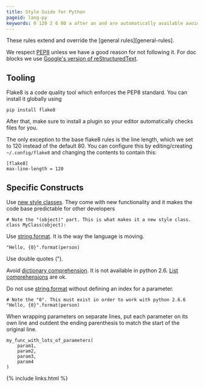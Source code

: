 ```yaml
---
title: Style Guide for Python
pageid: lang-py
keywords: 0 120 2 6 80 a after an and are automatically available avoid base blocks by can changing checks class classes code come comprehension comprehensions config configure constructs contain contents creating datastructures default defining dev developers dictionary do doc docs double each editing editor en ending enforces example_google exception exist extend files flake8 following for format functionality general general-rules globally good google's have hello html html#list-comprehensions html#str http https in index install instead is it its language latest length library line lines list make makes match max-line-length moving must my_func_with_lots_of_parameters myclass new newstyle not note object of ok on only order org original other outdent override own param1 param2 param3 param4 parameter parameters parenthesis part pep-0008 pep-0274 pep8 peps person pip plugin predictable put python quality quotes readthedocs reason respect restructuredtext rules separate set so specific sphinxcontrib-napoleon standard start stdtypes string style sure that the these they this to tool tooling tutorial unless use using version way we what when which with without work wrapping www you your
---
```


These rules extend and override the [general rules][general-rules].

We respect [PEP8](https://www.python.org/dev/peps/pep-0008/) unless we have a good reason for not following it.  For doc blocks we use [Google's version of reStructuredText](http://sphinxcontrib-napoleon.readthedocs.org/en/latest/example_google.html).


Tooling
-------

Flake8 is a code quality tool which enforces the PEP8 standard.  You can install it globally using

    pip install flake8

After that, make sure to install a plugin so your editor automatically checks files for you.

The only exception to the base flake8 rules is the line length, which we set to 120 instead of the default 80.  You can configure this by
editing/creating `~/.config/flake8` and changing the contents to contain this:

    [flake8]
    max-line-length = 120


Specific Constructs
-------------------
 
Use [new style classes](https://www.python.org/doc/newstyle/).  They come with new functionality and it makes the code base predictable for other developers

    # Note the "(object)" part. This is what makes it a new style class.
    class MyClass(object):

Use [string.format](https://docs.python.org/2/library/stdtypes.html#str.format).  It is the way the language is moving.

    "Hello, {0}".format(person)

Use double quotes (").

Avoid [dictionary comprehension](https://www.python.org/dev/peps/pep-0274/).  It is not available in python 2.6.  [List comprehensions](https://docs.python.org/2/tutorial/datastructures.html#list-comprehensions) are ok.

Do not use [string.format](https://docs.python.org/2/library/stdtypes.html#str.format) without defining an index for a parameter.

    # Note the "0". This must exist in order to work with python 2.6.6
    "Hello, {0}".format(person)

When wrapping parameters on separate lines, put each parameter on its own line and outdent the ending parenthesis to match the start of the original line.

    my_func_with_lots_of_parameters(
        param1,
        param2,
        param3,
        param4
    )

{% include links.html %}
